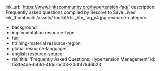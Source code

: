 link_url: 'https://www.linkscommunity.org/hypertension-faq/'
description: 'Frequently asked questions compiled by Resolve to Save Lives'
link_thumbnail: /assets/Toolkit/rtsl_htn_faq_v4.jpg
resource-category:
  - background
  - implementation
resource-type:
  - faq
  - training-material
resource-region:
  - global
resource-language:
  - english
resource-source:
  - rtsl
title: 'Frequently Asked Questions: Hypertension Management'
id: f58fe4de-b43d-4fdc-bc03-200bf7846b23
